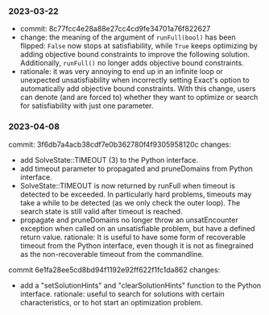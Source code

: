 ### 2023-03-22 
- commit: 8c77fcc4e28a88e27cc4cd9fe34701a76f822627 
- change: the meaning of the argument of `runFull(bool)` has been flipped: `False` now stops at satisfiability, while
  `True` keeps optimizing by adding objective bound constraints to improve the following solution. Additionally, 
  `runFull()` no longer adds objective bound constraints.
- rationale: it was very annoying to end up in an infinite loop or unexpected unsatisfiability when incorrectly setting 
  Exact's option to automatically add objective bound constraints. With this change, users can denote (and are forced
  to) whether they want to optimize or search for satisfiability with just one parameter. 

### 2023-04-08
commit: 3f6db7a4acb38cdf7e0b362780f4f9305958120c
changes:
- add SolveState::TIMEOUT (3) to the Python interface.
- add timeout parameter to propagated and pruneDomains from Python
  interface.
- SolveState::TIMEOUT is now returned by runFull when timeout is
  detected to be exceeded. In particularly hard problems, timeouts may
  take a while to be detected (as we only check the outer loop). The
  search state is still valid after timeout is reached.
- propagate and pruneDomains no longer throw an unsatEncounter exception when called on an unsatisfiable problem, but have a defined return value.
rationale:
It is useful to have some form of recoverable timeout from the Python interface, even though it is not as finegrained as the non-recoverable timeout from the commandline.

commit 6e1fa28ee5cd8bd94f1192e92ff622f1fc1da862
changes:
- add a "setSolutionHints" and "clearSolutionHints" function to the Python interface.
rationale: useful to search for solutions with certain characteristics, or to hot start an optimization problem.